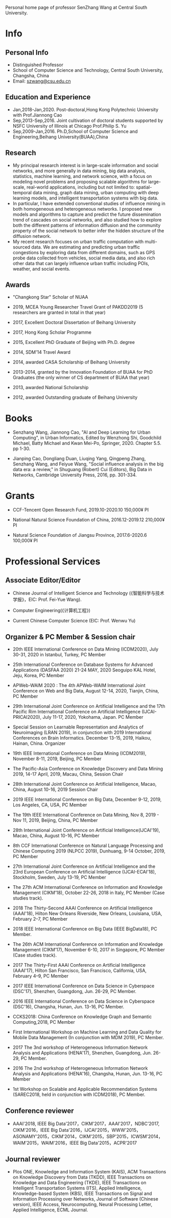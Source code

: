 Personal home page of professor SenZhang Wang at Central South University.
# Info
## Personal Info
- Distinguished Professor
- School of Computer Science and Technology, Central South University, Changsha, China
- Email: szwang@csu.edu.cn
## Education and Experience
- Jan,2018-Jan,2020. Post-doctoral,Hong Kong Polytechnic University with Prof.Jiannong Cao 
- Sep,2013-Sep,2016. Joint cultivation of doctoral students supported by NSFC University of Illinois at Chicago Prof.Philip S. Yu
- Sep,2009-Jan,2016. Ph.D,School of Computer Science and Engineering,Beihang University(BUAA),China
## Research
- My principal research interest is in large-scale information and social networks, and more generally in data mining, big data analysis, statistics, machine learning, and network science, with a focus on modeling novel problems and proposing scalable algorithms for large-scale, real-world applications, including but not limited to: spatial-temporal data mining, graph data mining, urban computing with deep learning models, and intelligent transportation systems with big data.
- In particular, I have extended conventional studies of influence mining in both homogeneous and heterogeneous networks. I proposed new models and algorithms to capture and predict the future dissemination trend of cascades on social networks, and also studied how to explore both the different patterns of information diffusion and the community property of the social network to better infer the hidden structure of the diffusion network.
- My recent research focuses on urban traffic computation with multi-sourced data. We are estimating and predicting urban traffic congestions by exploring data from different domains, such as GPS probe data collected from vehicles, social media data, and also rich other data that can largely influence urban traffic including POIs, weather, and social events.
## Awards
- "Changkong Star" Scholar of NUAA
- 2019, MCEA Young Researcher Travel Grant of PAKDD2019 (5 researchers are granted in total in that year)
- 2017, Excellent Doctoral Dissertation of Beihang University
- 2017, Hong Kong Scholar Programme

- 2015, Excellent PhD Graduate of Beijing with Ph.D. degree

- 2014, SDM'14 Travel Award

- 2014, awarded CASA Scholarship of Beihang University

- 2013-2014, granted by the Innovation Foundation of BUAA for PhD Graduates (the only winner of CS department of BUAA that year)

- 2013, awarded National Scholarship

- 2012, awarded Outstanding graduate of Beihang University
# Books
- Senzhang Wang, Jiannong Cao, "AI and Deep Learning for Urban Computing", in Urban Informatics, Edited by Wenzhong Shi, Goodchild Michael, Batty Michael and Kwan Mei-Po, Springer, 2020. Chapter 5.5. pp 1-30.

- Jianping Cao, Dongliang Duan, Liuqing Yang, Qingpeng Zhang, Senzhang Wang, and Feiyue Wang, "Social influence analysis in the big data era: a review," in Shuguang (Robert) Cui (Editors), Big Data in Networks, Cambridge University Press, 2016, pp. 301-334.
# Grants
- CCF-Tencent Open Research Fund, 2019.10-2020.10 150,000¥ PI

- National Natural Science Foundation of China, 2016.12-2019.12 210,000¥ PI

- Natural Science Foundation of Jiangsu Province, 2017.6-2020.6 100,000¥ PI
# Professional Services
## Associate Editor/Editor
- Chinese Journal of Intelligent Science and Technology (《智能科学与技术学报》，EIC: Prof. Fei-Yue Wang).

- Computer Engineering(《计算机工程》)

- Current Chinese Computer Science (EIC: Prof. Wenwu Yu)
## Organizer & PC Member & Session chair
- 20th IEEE International Conference on Data Mining (ICDM2020), July 30-31, 2020 in Istanbul, Turkey, PC Member

- 25th International Conference on Database Systems for Advanced Applications (DASFAA 2020) 21-24 MAY, 2020 Seoguipo KAL Hotel, Jeju, Korea, PC Member

- APWeb-WAIM 2020 : The 4th APWeb-WAIM International Joint Conference on Web and Big Data, August 12-14, 2020, Tianjin, China, PC Member

- 29th International Joint Conference on Artificial Intelligence and the 17th Pacific Rim International Conference on Artificial Intelligence (IJCAI-PRICAI2020), July 
11-17, 2020, Yokohama, Japan. PC Member

- Special Session on Learnable Representation and Analytics of Neuroimaging (LRAN 2019), in conjunction with 2019 International Conferences on Brain Informatics. December 13-15, 2019, Haikou, Hainan, China. Organizer

- 19th IEEE International Conference on Data Mining (ICDM2019), November 8-11, 2019, Beijing, PC Member

- The Pacific-Asia Conference on Knowledge Discovery and Data Mining 2019, 14-17 April, 2019, Macau, China, Session Chair

- 28th International Joint Conference on Artificial Intelligence, Macao, China, August 10-16, 2019 Session Chair

- 2019 IEEE International Conference on Big Data, December 9-12, 2019, Los Angeles, CA, USA, PC Member

- The 19th IEEE International Conference on Data Mining, Nov 8, 2019 - Nov 11, 2019, Beijing, China, PC Member

- 28th International Joint Conference on Artificial Intelligence(IJCAI'19), Macao, China, August 10-16, PC Member

- 8th CCF International Conference on Natural Language Processing and Chinese Computing 2019 (NLPCC 2019), Dunhuang, 9-14 October, 2019, PC Member

- 27th International Joint Conference on Artificial Intelligence and the 23rd European Conference on Artificial Intelligence (IJCAI-ECAI'18), Stockholm, Sweden, July 13-19, PC Member

- The 27th ACM International Conference on Information and Knowledge Management (CIKM’18), October 22-26, 2018 in Italy, PC Member (Case studies track).

- 2018 The Thirty-Second AAAI Conference on Artificial Intelligence (AAAI'18), Hilton New Orleans Riverside, New Orleans, Louisiana, USA, February 2–7, PC Member

- 2018 IEEE International Conference on Big Data (IEEE BigData18), PC Member.

- The 26th ACM International Conference on Information and Knowledge Management (CIKM’17), November 6-10, 2017 in Singapore, PC Member (Case studies track).

- 2017 The Thirty-First AAAI Conference on Artificial Intelligence (AAAI'17), Hilton San Francisco, San Francisco, California, USA, February 4–9, PC Member

- 2017 IEEE International Conference on Data Science in Cyberspace (DSC'17), Shenzhen, Guangdong, Jun. 26-29, PC Member.

- 2016 IEEE International Conference on Data Science in Cyberspace (DSC'16), Changsha, Hunan, Jun. 13-16, PC Member.

- CCKS2018: China Conference on Knowledge Graph and Semantic Computing,2018, PC Member

- First International Workshop on Machine Learning and Data Quality for Mobile Data Management (In conjunction with MDM 2019), PC Member.

- 2017 The 3nd workshop of Heterogeneous Information Network Analysis and Applications (HENA'17), Shenzhen, Guangdong, Jun. 26-29, PC Member.

- 2016 The 2nd workshop of Heterogeneous Information Network Analysis and Applications (HENA'16), Changsha, Hunan, Jun. 13-16, PC Member

- 1st Workshop on Scalable and Applicable Recommendation Systems (SAREC2018, held in conjunction with ICDM2018), PC Member.
## Conference reviewer
- AAAI'2018, IEEE Big Data'2017，CIKM'2017，AAAI'2017，NDBC’2017, CIKM'2016，IEEE Big Data'2016，IJCAI'2015，WWW'2015，ASONAMY'2015，CIKM'2014，CIKM'2015，SBP'2015，ICWSM'2014，WAIM'2015，WAIM'2016，IEEE Big Data'2015，ACPR'2017
## Journal reviewer
- Plos ONE, Knowledge and Information System (KAIS), ACM Transactions on Knowledge Discovery from Data (TKDD), IEEE Transactions on Knowledge and Data Engineering (TKDE), IEEE Transactions on Intelligent Transportation Systems (ITS), Applied Intelligence, Knowledge-based System (KBS), IEEE Transactions on Signal and Information Processing over Networks, Journal of Software (Chinese version), IEEE Access, Neurocomputing, Neural Processing Letter, Applied Intelligence, ECML Journal.
